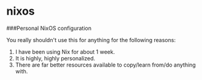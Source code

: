 # nixos
###Personal NixOS  configuration

You really shouldn't use this for anything for the following reasons:
1.  I have been using Nix for about 1 week.
2.  It is highly, highly personalized.
3.  There are far better resources available to copy/learn from/do anything with.
